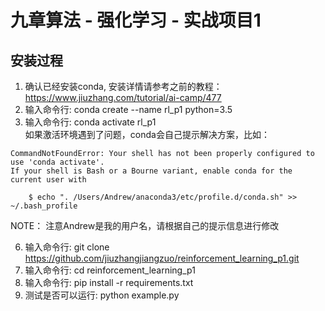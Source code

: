# 九章算法 - 强化学习 - 实战项目1  

## 安装过程
1. 确认已经安装conda, 安装详情请参考之前的教程：https://www.jiuzhang.com/tutorial/ai-camp/477
2. 输入命令行: conda create --name rl_p1 python=3.5
3. 输入命令行: conda activate rl_p1   
如果激活环境遇到了问题，conda会自己提示解决方案，比如：
```
CommandNotFoundError: Your shell has not been properly configured to use 'conda activate'.
If your shell is Bash or a Bourne variant, enable conda for the current user with

    $ echo ". /Users/Andrew/anaconda3/etc/profile.d/conda.sh" >> ~/.bash_profile
```
NOTE： 注意Andrew是我的用户名，请根据自己的提示信息进行修改 

6. 输入命令行: git clone https://github.com/jiuzhangjiangzuo/reinforcement_learning_p1.git
7. 输入命令行: cd reinforcement_learning_p1
8. 输入命令行: pip install -r requirements.txt
9. 测试是否可以运行: python example.py
